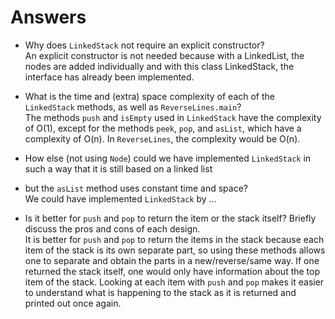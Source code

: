 # Answers
- Why does `LinkedStack` not require an explicit constructor?  
An explicit constructor is not needed because with a LinkedList, the nodes are added individually and
with this class LinkedStack, the interface has already been implemented.

- What is the time and (extra) space complexity of each of the `LinkedStack` methods, as well as `ReverseLines.main`?  
The methods `push` and `isEmpty` used in `LinkedStack` have the complexity of O(1), except for the methods `peek`, `pop`, and `asList`, which
have a complexity of O(n). In `ReverseLines`, the complexity would be O(n).

- How else (not using `Node`) could we have implemented `LinkedStack` in such a way that it is still based on a linked list 
- but the `asList` method uses constant time and space?  
We could have implemented `LinkedStack` by ...

- Is it better for `push` and `pop` to return the item or the stack itself? Briefly discuss the pros and cons of each design.   
It is better for `push` and `pop` to return the items in the stack because each item of the stack is its own separate
part, so using these methods allows one to separate and obtain the parts in a new/reverse/same way. If one returned the stack
itself, one would only have information about the top item of the stack. Looking at each item with `push` and
`pop` makes it easier to understand what is happening to the stack as it is returned and printed out once again. 

